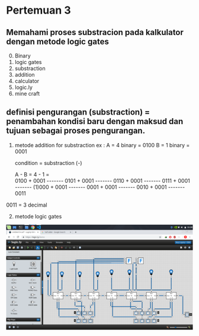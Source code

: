 # Pertemuan 3 

## Memahami proses substracion pada kalkulator dengan metode logic gates

0. Binary
1. logic gates
2. substraction
3. addition
4. calculator
5. logic.ly
6. mine craft

## definisi pengurangan (substraction) = penambahan kondisi baru dengan maksud dan tujuan sebagai proses pengurangan.

1. metode addition for substraction
ex : A = 4
     binary = 0100
     B = 1
     binary = 0001

     condition = substraction (-)

     A - B =
     4 - 1 =    
                0100
              + 0001
              -------
                0101
              + 0001
              -------
                0110
              + 0001
              -------
                0111
              + 0001
              -------
              (1)000
              + 0001
              -------
                0001
              + 0001
              -------
                0010
              + 0001
              -------
                0011

0011 = 3 decimal

2. metode logic gates

![pic1](img/add_and_substract.jpeg)
              
